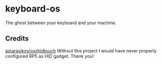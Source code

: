 # keyboard-os
The ghost between your keyboard and your machine.

## Credits

[astarasikov/osxhidtouch](https://github.com/astarasikov/osxhidtouch)
Without this project I would have never properly configured RP5 as HID gadget. Thank you!
